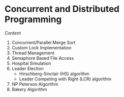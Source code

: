 # Concurrent and Distributed Programming

*Content*
1) Concurrent/Parallel Merge Sort
2) Custom Lock Implementation
3) Thread Management
4) Semaphore Based File Access
5) Hospital Simulation
6) Leader Election
   - Hirschberg-Sinclair (HS) algorithm
   - Leader Competing with Right (LCR) algorithm
7) NP Peterson Algorithm
8) Bakery Algorithm
